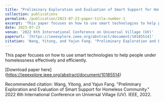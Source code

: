 ```yaml
---
title: "Preliminary Exploration and Evaluation of Smart Support for Homeless Community"
collection: publications
permalink: /publication/2023-07-23-paper-title-number-1
excerpt: 'This paper focuses on how to use smart technologies to help people under homelessness effectively and efficiently.'
date: 2023-07-23
venue: '2022 6th International Conference on Universal Village (UV)'
paperurl: '[https://ieeexplore.ieee.org/abstract/document/10185514]'
citation: 'Wang, Yitong, and Yajun Fang. "Preliminary Exploration and Evaluation of Smart Support for Homeless Community." 2022 6th International Conference on Universal Village (UV). IEEE, 2022.'
---
```

This paper focuses on how to use smart technologies to help people under homelessness effectively and efficiently.

[Download paper here] (https://ieeexplore.ieee.org/abstract/document/10185514)

Recommended citation: Wang, Yitong, and Yajun Fang. "Preliminary Exploration and Evaluation of Smart Support for Homeless Community." 2022 6th International Conference on Universal Village (UV). IEEE, 2022.

